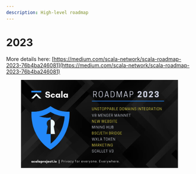 ```yaml
---
description: High-level roadmap
---
```


# 2023

More details here: [https://medium.com/scala-network/scala-roadmap-2023-76b4ba246081](https://medium.com/scala-network/scala-roadmap-2023-76b4ba246081)

<figure><img src="../../.gitbook/assets/image (31).png" alt=""><figcaption></figcaption></figure>
